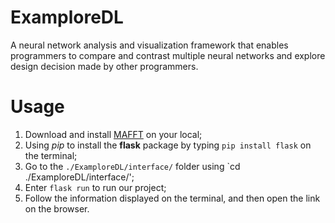 # ExamploreDL
A neural network analysis and visualization framework that enables programmers to compare and contrast multiple neural networks and explore design decision made by other programmers.

# Usage
1. Download and install [MAFFT](https://mafft.cbrc.jp/alignment/software/) on your local;
2. Using *pip* to install the **flask** package by typing `pip install flask` on the terminal;
3. Go to the `./ExamploreDL/interface/` folder using `cd ./ExamploreDL/interface/';
4. Enter `flask run` to run our project;
5. Follow the information displayed on the terminal, and then open the link on the browser.

